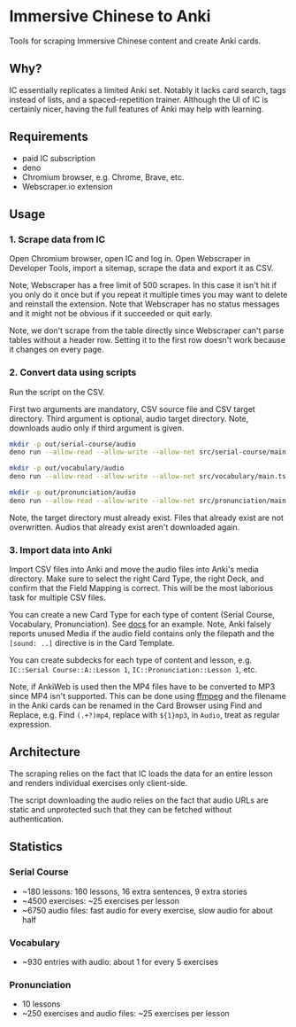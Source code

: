 # Immersive Chinese to Anki

Tools for scraping Immersive Chinese content and create Anki cards.



## Why?

IC essentially replicates a limited Anki set. Notably it lacks card search, tags instead of lists, and a spaced-repetition trainer. Although the UI of IC is certainly nicer, having the full features of Anki may help with learning.



## Requirements

- paid IC subscription
- deno
- Chromium browser, e.g. Chrome, Brave, etc.
- Webscraper.io extension



## Usage

### 1. Scrape data from IC

Open Chromium browser, open IC and log in. Open Webscraper in Developer Tools, import a sitemap, scrape the data and export it as CSV.

Note, Webscraper has a free limit of 500 scrapes. In this case it isn't hit if you only do it once but if you repeat it multiple times you may want to delete and reinstall the extension. Note that Webscraper has no status messages and it might not be obvious if it succeeded or quit early.

Note, we don't scrape from the table directly since Webscraper can't parse tables without a header row. Setting it to the first row doesn't work because it changes on every page.

### 2. Convert data using scripts

Run the script on the CSV.

First two arguments are mandatory, CSV source file and CSV target directory. Third argument is optional, audio target directory. Note, downloads audio only if third argument is given.

```sh
mkdir -p out/serial-course/audio
deno run --allow-read --allow-write --allow-net src/serial-course/main.ts serial-course.csv out/serial-course out/serial-course/audio
```

```sh
mkdir -p out/vocabulary/audio
deno run --allow-read --allow-write --allow-net src/vocabulary/main.ts vocabulary.csv out/vocabulary out/vocabulary/audio
```

```sh
mkdir -p out/pronunciation/audio
deno run --allow-read --allow-write --allow-net src/pronunciation/main.ts pronunciation.csv out/pronunciation out/pronunciation/audio
```

Note, the target directory must already exist. Files that already exist are not overwritten. Audios that already exist aren't downloaded again.

### 3. Import data into Anki

Import CSV files into Anki and move the audio files into Anki's media directory. Make sure to select the right Card Type, the right Deck, and confirm that the Field Mapping is correct. This will be the most laborious task for multiple CSV files.

You can create a new Card Type for each type of content (Serial Course, Vocabulary, Pronunciation). See [docs](docs) for an example. Note, Anki falsely reports unused Media if the audio field contains only the filepath and the `[sound: ..]` directive is in the Card Template.

You can create subdecks for each type of content and lesson, e.g. `IC::Serial Course::A::Lesson 1`, `IC::Pronunciation::Lesson 1`, etc.

Note, if AnkiWeb is used then the MP4 files have to be converted to MP3 since MP4 isn't supported. This can be done using [ffmpeg](https://stackoverflow.com/questions/38449239/converting-all-the-mp4-audio-files-in-a-folder-to-mp3-using-ffmpeg) and the filename in the Anki cards can be renamed in the Card Browser using Find and Replace, e.g. Find `(.+?)mp4`, replace with `${1}mp3`, in `Audio`, treat as regular expression.



## Architecture

The scraping relies on the fact that IC loads the data for an entire lesson and renders individual exercises only client-side.

The script downloading the audio relies on the fact that audio URLs are static and unprotected such that they can be fetched without authentication.



## Statistics

### Serial Course

- ~180 lessons: 160 lessons, 16 extra sentences, 9 extra stories
- ~4500 exercises: ~25 exercises per lesson
- ~6750 audio files: fast audio for every exercise, slow audio for about half

### Vocabulary

- ~930 entries with audio: about 1 for every 5 exercises

### Pronunciation

- 10 lessons
- ~250 exercises and audio files: ~25 exercises per lesson
